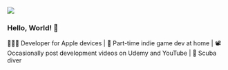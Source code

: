 <p><img src="https://pbs.twimg.com/profile_banners/1735332356255330304/1725463365/1500x500"></p>

### Hello, World! 👋

👨🏻‍💻 Developer for Apple devices | 👾 Part-time indie game dev at home | 📽️ Occasionally post development videos on Udemy and YouTube | 🤿 Scuba diver